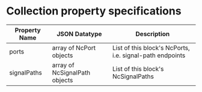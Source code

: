 # Collection property specifications

| **Property Name** | **JSON Datatype**              | **Description**                                          |
| ----------------- | ------------------------------ | ---------------------------------------------------------|
| ports             | array of NcPort objects        | List of this block's NcPorts, i.e. signal-path endpoints |
| signalPaths       | array of NcSignalPath objects  | List of this block's NcSignalPaths                       |
